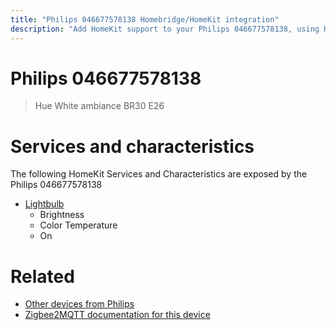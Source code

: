 ```yaml
---
title: "Philips 046677578138 Homebridge/HomeKit integration"
description: "Add HomeKit support to your Philips 046677578138, using Homebridge, Zigbee2MQTT and homebridge-z2m."
---
```

<!---
This file has been GENERATED using src/docgen/docgen.ts
DO NOT EDIT THIS FILE MANUALLY!
-->
# Philips 046677578138
> Hue White ambiance BR30 E26


# Services and characteristics
The following HomeKit Services and Characteristics are exposed by
the Philips 046677578138

* [Lightbulb](../../light.md)
  * Brightness
  * Color Temperature
  * On


# Related
* [Other devices from Philips](../index.md#philips)
* [Zigbee2MQTT documentation for this device](https://www.zigbee2mqtt.io/devices/046677578138.html)